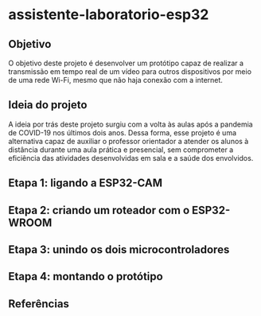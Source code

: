 # assistente-laboratorio-esp32

## Objetivo

  O objetivo deste projeto é desenvolver um protótipo capaz de realizar a transmissão em tempo real de um vídeo para outros dispositivos por meio de uma rede Wi-Fi, mesmo que não haja conexão com a internet.

## Ideia do projeto

  A ideia por trás deste projeto surgiu com a volta às aulas após a pandemia de COVID-19 nos últimos dois anos. Dessa forma, esse projeto é uma alternativa capaz de auxiliar o professor orientador a atender os alunos à distância durante uma aula prática e presencial, sem comprometer a eficiência das atividades desenvolvidas em sala e a saúde dos envolvidos.

## Etapa 1: ligando a ESP32-CAM

## Etapa 2: criando um roteador com o ESP32-WROOM

## Etapa 3: unindo os dois microcontroladores

## Etapa 4: montando o protótipo

## Referências
